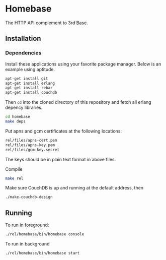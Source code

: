 # Homebase

The HTTP API complement to 3rd Base.

## Installation


### Dependencies

Install these applications using your favorite
package manager. Below is an example using aptitude. 

```bash
apt-get install git
apt-get install erlang
apt-get install rebar
apt-get install couchdb
```

Then `cd` into the cloned directory of this repository and fetch all erlang depency libraries.

```bash
cd homebase
make deps
```

Put apns and gcm certificates at the following locations:

```bash
rel/files/apns-cert.pem
rel/files/apns-key.pem
rel/files/gcm-key.secret
```
The keys should be in plain text format in above files.

Compile

```bash
make rel
```

Make sure CouchDB is up and running at the default address, then

```bash
./make-couchdb-design
```

## Running

To run in foreground:

```bash
./rel/homebase/bin/homebase console
```
To run in background
```
./rel/homebase/bin/homebase start
```
